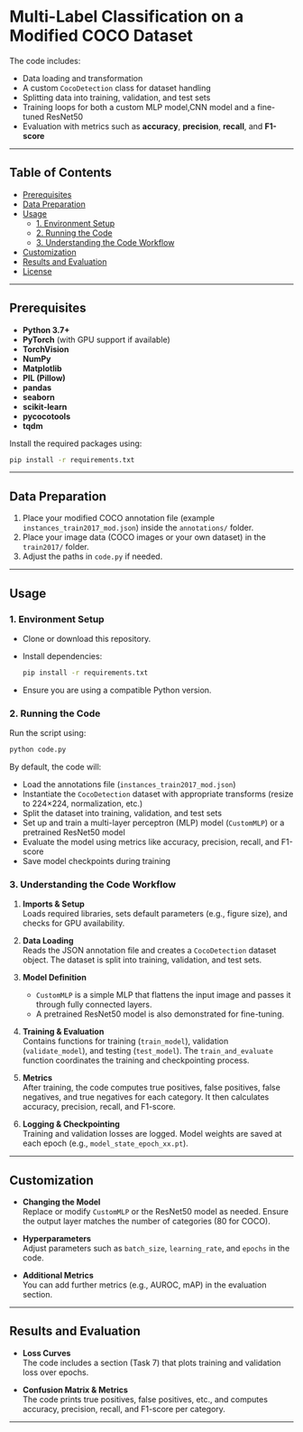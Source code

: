 
# Multi-Label Classification on a Modified COCO Dataset
 The code includes:

- Data loading and transformation
- A custom `CocoDetection` class for dataset handling
- Splitting data into training, validation, and test sets
- Training loops for both a custom MLP model,CNN model and a fine-tuned ResNet50
- Evaluation with metrics such as **accuracy**, **precision**, **recall**, and **F1-score**

---

## Table of Contents

- [Prerequisites](#prerequisites)
- [Data Preparation](#data-preparation)
- [Usage](#usage)
  - [1. Environment Setup](#1-environment-setup)
  - [2. Running the Code](#2-running-the-code)
  - [3. Understanding the Code Workflow](#3-understanding-the-code-workflow)
- [Customization](#customization)
- [Results and Evaluation](#results-and-evaluation)
- [License](#license)

---

## Prerequisites

- **Python 3.7+**
- **PyTorch** (with GPU support if available)
- **TorchVision**
- **NumPy**
- **Matplotlib**
- **PIL (Pillow)**
- **pandas**
- **seaborn**
- **scikit-learn**
- **pycocotools**
- **tqdm**

Install the required packages using:

```bash
pip install -r requirements.txt
```

---


## Data Preparation

1. Place your modified COCO annotation file (example `instances_train2017_mod.json`) inside the `annotations/` folder.
2. Place your image data (COCO images or your own dataset) in the `train2017/` folder.
3. Adjust the paths in `code.py` if needed.

---

## Usage

### 1. Environment Setup

- Clone or download this repository.
- Install dependencies:

  ```bash
  pip install -r requirements.txt
  ```

- Ensure you are using a compatible Python version.

### 2. Running the Code

Run the script using:

```bash
python code.py
```

By default, the code will:

- Load the annotations file (`instances_train2017_mod.json`)
- Instantiate the `CocoDetection` dataset with appropriate transforms (resize to 224×224, normalization, etc.)
- Split the dataset into training, validation, and test sets
- Set up and train a multi-layer perceptron (MLP) model (`CustomMLP`) or a pretrained ResNet50 model
- Evaluate the model using metrics like accuracy, precision, recall, and F1-score
- Save model checkpoints during training

### 3. Understanding the Code Workflow

1. **Imports & Setup**  
   Loads required libraries, sets default parameters (e.g., figure size), and checks for GPU availability.

2. **Data Loading**  
   Reads the JSON annotation file and creates a `CocoDetection` dataset object. The dataset is split into training, validation, and test sets.

3. **Model Definition**  
   - `CustomMLP` is a simple MLP that flattens the input image and passes it through fully connected layers.
   - A pretrained ResNet50 model is also demonstrated for fine-tuning.

4. **Training & Evaluation**  
   Contains functions for training (`train_model`), validation (`validate_model`), and testing (`test_model`). The `train_and_evaluate` function coordinates the training and checkpointing process.

5. **Metrics**  
   After training, the code computes true positives, false positives, false negatives, and true negatives for each category. It then calculates accuracy, precision, recall, and F1-score.

6. **Logging & Checkpointing**  
   Training and validation losses are logged. Model weights are saved at each epoch (e.g., `model_state_epoch_xx.pt`).

---

## Customization

- **Changing the Model**  
  Replace or modify `CustomMLP` or the ResNet50 model as needed. Ensure the output layer matches the number of categories (80 for COCO).

- **Hyperparameters**  
  Adjust parameters such as `batch_size`, `learning_rate`, and `epochs` in the code.

- **Additional Metrics**  
  You can add further metrics (e.g., AUROC, mAP) in the evaluation section.

---

## Results and Evaluation

- **Loss Curves**  
  The code includes a section (Task 7) that plots training and validation loss over epochs.

- **Confusion Matrix & Metrics**  
  The code prints true positives, false positives, etc., and computes accuracy, precision, recall, and F1-score per category.

---


```